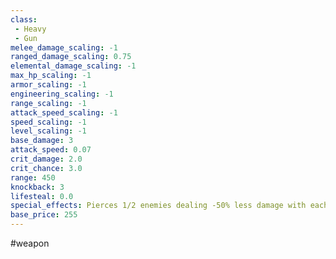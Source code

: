 ```yaml
---
class: 
 - Heavy
 - Gun
melee_damage_scaling: -1
ranged_damage_scaling: 0.75
elemental_damage_scaling: -1
max_hp_scaling: -1
armor_scaling: -1
engineering_scaling: -1
range_scaling: -1
attack_speed_scaling: -1
speed_scaling: -1
level_scaling: -1
base_damage: 3
attack_speed: 0.07
crit_damage: 2.0
crit_chance: 3.0
range: 450
knockback: 3
lifesteal: 0.0
special_effects: Pierces 1/2 enemies dealing -50% less damage with each pierce.
base_price: 255
---
```

#weapon